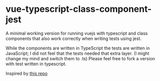 # vue-typescript-class-component-jest
A minimal working version for running vuejs with typescript and class components that also work correctly when writing tests using jest.

While the components are written in TypeScript the tests are written in JavaScript; I did not feel that the tests needed that extra layer. (I might change my mind and switch them to .ts) Please feel free to fork a version with test written in typescript.

Inspired by [this repo](https://github.com/blocka/strange-jest-behavior)
